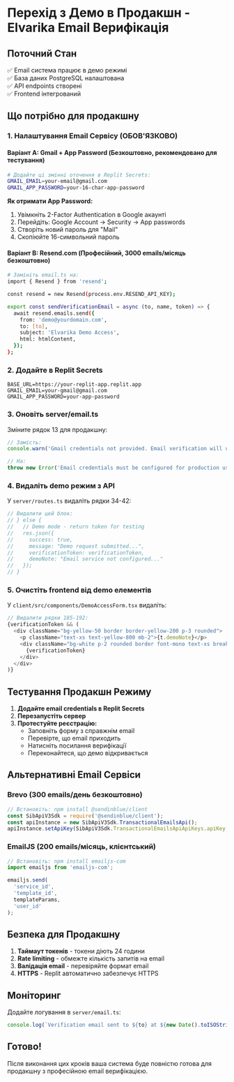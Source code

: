 # Перехід з Демо в Продакшн - Elvarika Email Верифікація

## Поточний Стан
✅ Email система працює в демо режимі  
✅ База даних PostgreSQL налаштована  
✅ API endpoints створені  
✅ Frontend інтегрований  

## Що потрібно для продакшну

### 1. Налаштування Email Сервісу (ОБОВ'ЯЗКОВО)

#### Варіант A: Gmail + App Password (Безкоштовно, рекомендовано для тестування)
```bash
# Додайте ці змінні оточення в Replit Secrets:
GMAIL_EMAIL=your-email@gmail.com
GMAIL_APP_PASSWORD=your-16-char-app-password
```

**Як отримати App Password:**
1. Увімкніть 2-Factor Authentication в Google акаунті
2. Перейдіть: Google Account → Security → App passwords
3. Створіть новий пароль для "Mail"
4. Скопіюйте 16-символьний пароль

#### Варіант B: Resend.com (Професійний, 3000 emails/місяць безкоштовно)
```bash
# Замініть email.ts на:
import { Resend } from 'resend';

const resend = new Resend(process.env.RESEND_API_KEY);

export const sendVerificationEmail = async (to, name, token) => {
  await resend.emails.send({
    from: 'demo@yourdomain.com',
    to: [to],
    subject: 'Elvarika Demo Access',
    html: htmlContent,
  });
};
```

### 2. Додайте в Replit Secrets
```
BASE_URL=https://your-replit-app.replit.app
GMAIL_EMAIL=your-gmail@gmail.com
GMAIL_APP_PASSWORD=your-app-password
```

### 3. Оновіть server/email.ts
Зміните рядок 13 для продакшну:
```javascript
// Замість:
console.warn('Gmail credentials not provided. Email verification will use demo mode.');

// На:
throw new Error('Email credentials must be configured for production use');
```

### 4. Видаліть demo режим з API
У `server/routes.ts` видаліть рядки 34-42:
```javascript
// Видалити цей блок:
// } else {
//   // Demo mode - return token for testing
//   res.json({ 
//     success: true, 
//     message: "Demo request submitted...",
//     verificationToken: verificationToken,
//     demoNote: "Email service not configured..."
//   });
// }
```

### 5. Очистіть frontend від demo елементів
У `client/src/components/DemoAccessForm.tsx` видаліть:
```javascript
// Видалити рядки 185-192:
{verificationToken && (
  <div className="bg-yellow-50 border border-yellow-200 p-3 rounded">
    <p className="text-xs text-yellow-800 mb-2">{t.demoNote}</p>
    <div className="bg-white p-2 rounded border font-mono text-xs break-all">
      {verificationToken}
    </div>
  </div>
)}
```

## Тестування Продакшн Режиму

1. **Додайте email credentials в Replit Secrets**
2. **Перезапустіть сервер**
3. **Протестуйте реєстрацію:**
   - Заповніть форму з справжнім email
   - Перевірте, що email приходить
   - Натисніть посилання верифікації
   - Переконайтеся, що демо відкривається

## Альтернативні Email Сервіси

### Brevo (300 emails/день безкоштовно)
```javascript
// Встановіть: npm install @sendinblue/client
const SibApiV3Sdk = require('@sendinblue/client');
const apiInstance = new SibApiV3Sdk.TransactionalEmailsApi();
apiInstance.setApiKey(SibApiV3Sdk.TransactionalEmailsApiApiKeys.apiKey, process.env.BREVO_API_KEY);
```

### EmailJS (200 emails/місяць, клієнтський)
```javascript
// Встановіть: npm install emailjs-com
import emailjs from 'emailjs-com';

emailjs.send(
  'service_id',
  'template_id',
  templateParams,
  'user_id'
);
```

## Безпека для Продакшну

1. **Таймаут токенів** - токени діють 24 години
2. **Rate limiting** - обмежте кількість запитів на email
3. **Валідація email** - перевіряйте формат email
4. **HTTPS** - Replit автоматично забезпечує HTTPS

## Моніторинг

Додайте логування в `server/email.ts`:
```javascript
console.log(`Verification email sent to ${to} at ${new Date().toISOString()}`);
```

## Готово!
Після виконання цих кроків ваша система буде повністю готова для продакшну з професійною email верифікацією.